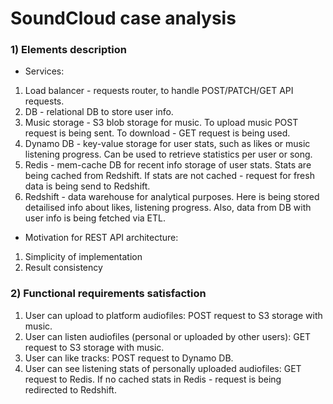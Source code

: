 # SoundCloud case analysis

### 1) Elements description

- Services:
1. Load balancer - requests router, to handle POST/PATCH/GET API requests.
2. DB - relational DB to store user info.
3. Music storage - S3 blob storage for music. To upload music POST request is being sent. To download - GET request is being used. 
4. Dynamo DB - key-value storage for user stats, such as likes or music listening progress. Can be used to retrieve statistics per user or song.
5. Redis - mem-cache DB for recent info storage of user stats. Stats are being cached from Redshift. If stats are not cached - request for fresh data is being send to Redshift. 
6. Redshift - data warehouse for analytical purposes. Here is being stored detailised info about likes, listening progress. Also, data from DB with user info is being fetched via ETL.

- Motivation for REST API architecture:
1. Simplicity of implementation
2. Result consistency 

### 2) Functional requirements satisfaction

1. User can upload to platform audiofiles: POST request to S3 storage with music.
2. User can listen audiofiles (personal or uploaded by other users): GET request to S3 storage with music.
3. User can like tracks: POST request to Dynamo DB.
4. User can see listening stats of personally uploaded audiofiles: GET request to Redis. If no cached stats in Redis - request is being redirected to Redshift.
